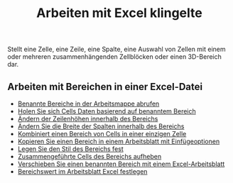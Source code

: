 ﻿---
title: Arbeiten mit Excel klingelte
second_title: Aspose.Cells Cloud Documen
linktitle: Rang
type: docs
url: /de/ranges/
aliases: [/working-with-ranges/]
keywords: Working with ranges on an Excel fil
description: So arbeiten Sie mit Bereichen in einer Excel-Datei mithilfe von Aspose.Cells Cloud REST API. SDK unterstützt verschiedene Entwicklungssprachen. Dazu gehören Android, C#, Go, Java, NodeJS, Perl, PHP, Python, Ruby und Swift
weight: 100
kwords: Excel, Office Cloud, REST API, Tabellenkalkulation, PDF, CSV, Json, Markdown, Arbeiten mit Bereichen in einer Excel-Datei
---
Stellt eine Zelle, eine Zeile, eine Spalte, eine Auswahl von Zellen mit einem oder mehreren zusammenhängenden Zellblöcken oder einen 3D-Bereich dar.

## Arbeiten mit Bereichen in einer Excel-Datei

- [Benannte Bereiche in der Arbeitsmappe abrufen](/cells/de/get-named-ranges-inside-the-workbook/)
- [Holen Sie sich Cells Daten basierend auf benanntem Bereich](/cells/de/get-cells-data-based-on-named-range/)
- [Ändern der Zeilenhöhen innerhalb des Bereichs](/cells/de/cells/change-heights-of-rows-inside-the-range/)
- [Ändern Sie die Breite der Spalten innerhalb des Bereichs](/cells/de/change-widths-of-columns-inside-the-range/)
- [Kombiniert einen Bereich von Cells in einer einzigen Zelle](/cells/de/combines-a-range-of-cells-into-a-single-cell/)
- [Kopieren Sie einen Bereich in einem Arbeitsblatt mit Einfügeoptionen](/cells/de/copy-range-in-a-worksheet-with-paste-options/)
- [Legen Sie den Stil des Bereichs fest](/cells/de/set-the-style-of-the-range/)
- [Zusammengeführte Cells des Bereichs aufheben](/cells/de/unmerge-merged-cells-of-the-range/)
- [Verschieben Sie einen benannten Bereich mit einem Excel-Arbeitsblatt](/cells/de/move-a-named-ranged-with-a-excel-worksheet/)
- [Bereichswert im Arbeitsblatt Excel festlegen](/cells/de/ranges/set-value/)
